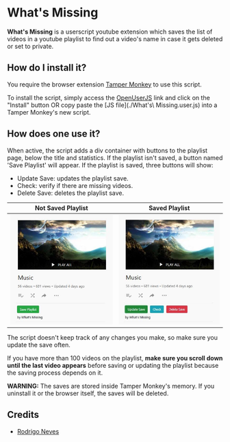 # What's Missing
__What's Missing__ is a userscript youtube extension which saves the list of videos in a youtube playlist to find out a video's name in case it gets deleted or set to private.

## How do I install it?

You require the browser extension [Tamper Monkey](https://www.tampermonkey.net/) to use this script.

To install the script, simply access the [OpenUserJS](https://openuserjs.org/scripts/fletcher/Whats_Missing) link and click on the "Install" button OR copy paste the [JS file](./What's\ Missing.user.js) into a Tamper Monkey's new script.

## How does one use it?

When active, the script adds a div container with buttons to the playlist page, below the title and statistics. If the playlist isn't saved, a button named 'Save Playlist' will appear. If the playlist is saved, three buttons will show:
- Update Save: updates the playlist save.
- Check: verify if there are missing videos.
- Delete Save: deletes the playlist save.

Not Saved Playlist            |  Saved Playlist
:-------------------------:|:-------------------------:
![Unsaved](./examples/unsaved.jpg) | ![Saved](./examples/saved.jpg)

The script doesn't keep track of any changes you make, so make sure you update the save often.

If you have more than 100 videos on the playlist, __make sure you scroll down until the last video appears__ before saving or updating the playlist because the saving process depends on it.

__WARNING:__ The saves are stored inside Tamper Monkey's memory. If you uninstall it or the browser itself, the saves will be deleted.

## Credits

- [Rodrigo Neves](https://github.com/r-neves)
